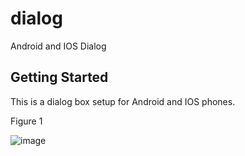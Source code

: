 # dialog

Android and IOS Dialog

## Getting Started

This is a dialog box setup for Android and IOS phones.

Figure 1

![image](https://user-images.githubusercontent.com/99138346/230775454-becb7345-a00c-458d-afef-ab17696f7009.png)
